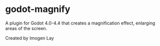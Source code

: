 # godot-magnify
A plugin for Godot 4.0-4.4 that creates a magnification effect, enlarging areas of the screen.

Created by Imogen Lay